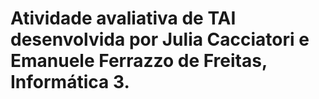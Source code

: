# Atividade avaliativa de TAI desenvolvida por Julia Cacciatori e Emanuele Ferrazzo de Freitas, Informática 3.
